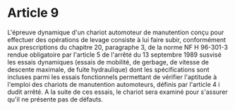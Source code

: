 # Article 9

L'épreuve dynamique d'un chariot automoteur de manutention conçu pour effectuer des opérations de levage consiste à lui faire subir, conformément aux prescriptions du chapitre 20, paragraphe 3, de la norme NF H 96-301-3 rendue obligatoire par l'article 5 de l'arrêté du 13 septembre 1989 susvisé les essais dynamiques (essais de mobilité, de gerbage, de vitesse de descente maximale, de fuite hydraulique) dont les spécifications sont incluses parmi les essais fonctionnels permettant de vérifier l'aptitude à l'emploi des chariots de manutention automoteurs, définis par l'article 4 i dudit arrêté. A la suite de ces essais, le chariot sera examiné pour s'assurer qu'il ne présente pas de défauts.
